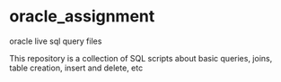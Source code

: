 # oracle_assignment
oracle live sql query files

This repository is a collection of SQL scripts about basic queries, joins, table creation, insert and delete, etc
